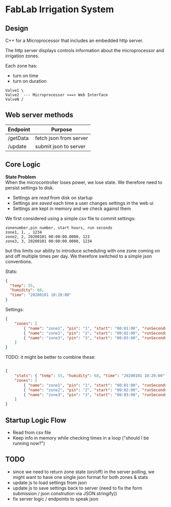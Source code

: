 # FabLab Irrigation System

## Design

C++ for a Microprocessor that includes an embedded http server.

The http server displays controls information about the microprocessor and irrigation zones.

Each zone has:


- turn on time
- turn on duration

```
Valve1 \
Valve2  --- Microprocessor <==> Web Interface  
ValveN /
```

## Web server methods

| **Endpoint** | **Purpose**            |
|--------------|------------------------|
| /getData     | fetch json from server |
| /update      | submit json to server  |

## Core Logic

**State Problem**  
When the microcontroller loses power, we lose state. We therefore need to persist settings to disk.

- Settings are *read* from disk on startup
- Settings are *saved* each time a user changes settings in the web ui
- Settings are kept in memory and we check against them

We first considered using a simple csv file to commit settings:

```csv
zonenumber,pin number, start hours, run seconds
zone1, 1, , 1234
zone2, 2, 20200101 00:00:00.0000, 123
zone3, 3, 20200101 00:00:00.0000, 1234
```

but this limits our ability to introduce scheduling with one zone coming on and off multiple times per day.
We therefore switched to a simple json conventions.

Stats:

```json
{
  "temp": 55,
  "humidity": 68,
  "time": "20200101 10:20:00"
}
```

Settings: 

```json
{
    "zones": [
        { "name": "zone1", "pin": "1", "start": "00:01:00", "runSeconds": 3000 }, 
        { "name": "zone2", "pin": "2", "start": "00:02:00", "runSeconds": 4000 }, 
        { "name": "zone3", "pin": "3", "start": "00:03:00", "runSeconds": 5000 }
    ]
}
```

TODO: it might be better to combine these:

```json

{
    "stats": { "temp": 55, "humidity": 68, "time": "20200101 10:20:00" },
    "zones": [
        { "name": "zone1", "pin": "1", "start": "00:01:00", "runSeconds": 3000, "state": "on" }, 
        { "name": "zone2", "pin": "2", "start": "00:02:00", "runSeconds": 4000, "state": "off" }, 
        { "name": "zone3", "pin": "3", "start": "00:03:00", "runSeconds": 5000, "state": "on" }
    ]
}

```


## Startup Logic Flow

- Read from csv file 
- Keep info in memory while checking times in a loop ("should I be running now?") 


## TODO

- since we need to return zone state (on/off) in the server polling, we might want to have one single
    json format for both zones & stats 
- update js to load settings from json 
- update js to save settings back to server (need to fix the form submission / json constrution via JSON.stringify))
- fix server logic / endpoints to speak json

